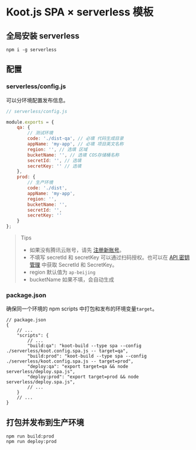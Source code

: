 # Koot.js SPA × serverless 模板

## 全局安装 serverless

```
npm i -g serverless
```

## 配置

### serverless/config.js

可以分环境配置发布信息。

```js
// serverless/config.js

module.exports = {
    qa: {
        // 测试环境
        code: './dist-qa', // 必填 代码生成目录
        appName: 'my-app', // 必填 项目英文名称
        region: '', // 选填 区域
        bucketName: '', // 选填 COS存储桶名称
        secretId: '', // 选填
        secretKey: '' // 选填
    },
    prod: {
        // 生产环境
        code: './dist',
        appName: 'my-app',
        region: '',
        bucketName: '',
        secretId: '',
        secretKey: ''
    }
};
```

> Tips
>
> -   如果没有腾讯云账号，请先 [注册新账号](https://cloud.tencent.com/register)。
> -   不填写 secretId 和 secretKey 可以通过扫码授权。也可以在 [API 密钥管理](https://console.cloud.tencent.com/cam/capi) 中获取 SecretId 和 SecretKey。
> -   region 默认值为 `ap-beijing`
> -   bucketName 如果不填，会自动生成

### package.json

确保同一个环境的 npm scripts 中打包和发布的环境变量`target`。

```
// package.json
{
    // ...
    "scripts": {
        // ...
        "build:qa": "koot-build --type spa --config ./serverless/koot.config.spa.js -- target=qa",
        "build:prod": "koot-build --type spa --config ./serverless/koot.config.spa.js -- target=prod",
        "deploy:qa": "export target=qa && node serverless/deploy.spa.js",
        "deploy:prod": "export target=prod && node serverless/deploy.spa.js",
        // ...
    }
    // ...
}
```

## 打包并发布到生产环境

```
npm run build:prod
npm run deploy:prod
```
